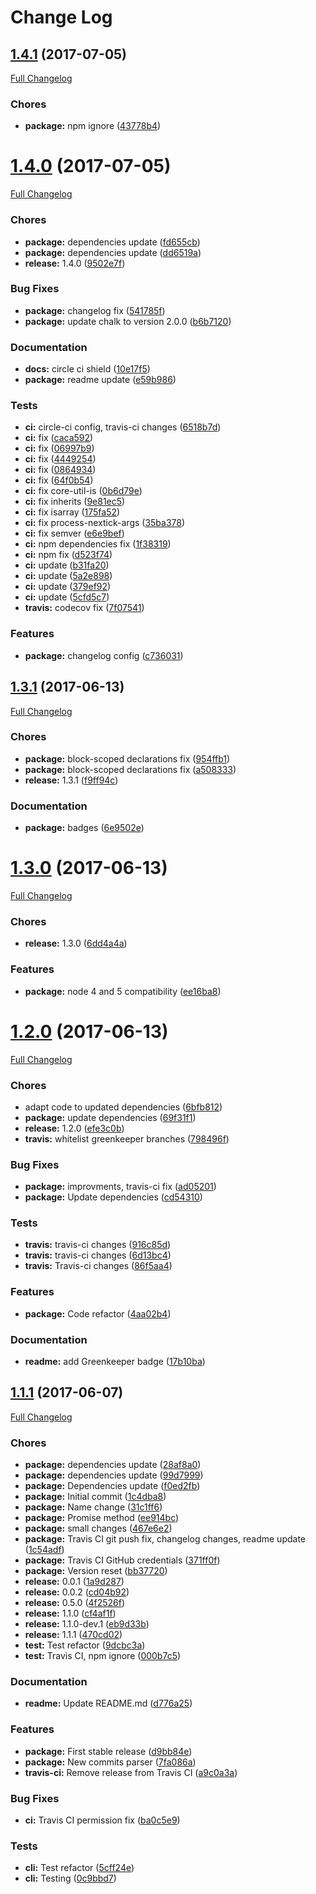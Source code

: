 # Change Log

<a name="1.4.1"></a>
## [1.4.1](https://github.com/design4pro/release-me/tree/v1.4.1) (2017-07-05)

[Full Changelog](https://github.com/design4pro/release-me/compare/v1.4.0...v1.4.1)


### Chores

* **package:** npm ignore ([43778b4](https://github.com/design4pro/release-me/commit/43778b4))<br>


<a name="1.4.0"></a>
# [1.4.0](https://github.com/design4pro/release-me/tree/v1.4.0) (2017-07-05)

[Full Changelog](https://github.com/design4pro/release-me/compare/v1.3.1...v1.4.0)


### Chores

* **package:** dependencies update ([fd655cb](https://github.com/design4pro/release-me/commit/fd655cb))<br>
* **package:** dependencies update ([dd6519a](https://github.com/design4pro/release-me/commit/dd6519a))<br>
* **release:** 1.4.0 ([9502e7f](https://github.com/design4pro/release-me/commit/9502e7f))<br>


### Bug Fixes

* **package:** changelog fix ([541785f](https://github.com/design4pro/release-me/commit/541785f))<br>
* **package:** update chalk to version 2.0.0 ([b6b7120](https://github.com/design4pro/release-me/commit/b6b7120))<br>


### Documentation

* **docs:** circle ci shield ([10e17f5](https://github.com/design4pro/release-me/commit/10e17f5))<br>
* **package:** readme update ([e59b986](https://github.com/design4pro/release-me/commit/e59b986))<br>


### Tests

* **ci:** circle-ci config, travis-ci changes ([6518b7d](https://github.com/design4pro/release-me/commit/6518b7d))<br>
* **ci:** fix ([caca592](https://github.com/design4pro/release-me/commit/caca592))<br>
* **ci:** fix ([06997b9](https://github.com/design4pro/release-me/commit/06997b9))<br>
* **ci:** fix ([4449254](https://github.com/design4pro/release-me/commit/4449254))<br>
* **ci:** fix ([0864934](https://github.com/design4pro/release-me/commit/0864934))<br>
* **ci:** fix ([64f0b54](https://github.com/design4pro/release-me/commit/64f0b54))<br>
* **ci:** fix core-util-is ([0b6d79e](https://github.com/design4pro/release-me/commit/0b6d79e))<br>
* **ci:** fix inherits ([9e81ec5](https://github.com/design4pro/release-me/commit/9e81ec5))<br>
* **ci:** fix isarray ([175fa52](https://github.com/design4pro/release-me/commit/175fa52))<br>
* **ci:** fix process-nextick-args ([35ba378](https://github.com/design4pro/release-me/commit/35ba378))<br>
* **ci:** fix semver ([e6e9bef](https://github.com/design4pro/release-me/commit/e6e9bef))<br>
* **ci:** npm dependencies fix ([1f38319](https://github.com/design4pro/release-me/commit/1f38319))<br>
* **ci:** npm fix ([d523f74](https://github.com/design4pro/release-me/commit/d523f74))<br>
* **ci:** update ([b31fa20](https://github.com/design4pro/release-me/commit/b31fa20))<br>
* **ci:** update ([5a2e898](https://github.com/design4pro/release-me/commit/5a2e898))<br>
* **ci:** update ([379ef92](https://github.com/design4pro/release-me/commit/379ef92))<br>
* **ci:** update ([5cfd5c7](https://github.com/design4pro/release-me/commit/5cfd5c7))<br>
* **travis:** codecov fix ([7f07541](https://github.com/design4pro/release-me/commit/7f07541))<br>


### Features

* **package:** changelog config ([c736031](https://github.com/design4pro/release-me/commit/c736031))<br>


<a name="1.3.1"></a>
## [1.3.1](https://github.com/design4pro/release-me/tree/v1.3.1) (2017-06-13)

[Full Changelog](https://github.com/design4pro/release-me/compare/v1.3.0...v1.3.1)


### Chores

* **package:** block-scoped declarations fix ([954ffb1](https://github.com/design4pro/release-me/commit/954ffb1))<br>
* **package:** block-scoped declarations fix ([a508333](https://github.com/design4pro/release-me/commit/a508333))<br>
* **release:** 1.3.1 ([f9ff94c](https://github.com/design4pro/release-me/commit/f9ff94c))<br>


### Documentation

* **package:** badges ([6e9502e](https://github.com/design4pro/release-me/commit/6e9502e))<br>


<a name="1.3.0"></a>
# [1.3.0](https://github.com/design4pro/release-me/tree/v1.3.0) (2017-06-13)

[Full Changelog](https://github.com/design4pro/release-me/compare/v1.2.0...v1.3.0)


### Chores

* **release:** 1.3.0 ([6dd4a4a](https://github.com/design4pro/release-me/commit/6dd4a4a))<br>


### Features

* **package:** node 4 and 5 compatibility ([ee16ba8](https://github.com/design4pro/release-me/commit/ee16ba8))<br>


<a name="1.2.0"></a>
# [1.2.0](https://github.com/design4pro/release-me/tree/v1.2.0) (2017-06-13)

[Full Changelog](https://github.com/design4pro/release-me/compare/v1.1.1...v1.2.0)


### Chores

* adapt code to updated dependencies ([6bfb812](https://github.com/design4pro/release-me/commit/6bfb812))<br>
* **package:** update dependencies ([69f31f1](https://github.com/design4pro/release-me/commit/69f31f1))<br>
* **release:** 1.2.0 ([efe3c0b](https://github.com/design4pro/release-me/commit/efe3c0b))<br>
* **travis:** whitelist greenkeeper branches ([798496f](https://github.com/design4pro/release-me/commit/798496f))<br>


### Bug Fixes

* **package:** improvments, travis-ci fix ([ad05201](https://github.com/design4pro/release-me/commit/ad05201))<br>
* **package:** Update dependencies ([cd54310](https://github.com/design4pro/release-me/commit/cd54310))<br>


### Tests

* **travis:** travis-ci changes ([916c85d](https://github.com/design4pro/release-me/commit/916c85d))<br>
* **travis:** travis-ci changes ([6d13bc4](https://github.com/design4pro/release-me/commit/6d13bc4))<br>
* **travis:** Travis-ci changes ([86f5aa4](https://github.com/design4pro/release-me/commit/86f5aa4))<br>


### Features

* **package:** Code refactor ([4aa02b4](https://github.com/design4pro/release-me/commit/4aa02b4))<br>


### Documentation

* **readme:** add Greenkeeper badge ([17b10ba](https://github.com/design4pro/release-me/commit/17b10ba))<br>


<a name="1.1.1"></a>
## [1.1.1](https://github.com/design4pro/release-me/tree/v1.1.1) (2017-06-07)

[Full Changelog](https://github.com/design4pro/release-me/compare/1c4dba8...v1.1.1)


### Chores

* **package:** dependencies update ([28af8a0](https://github.com/design4pro/release-me/commit/28af8a0))<br>
* **package:** dependencies update ([99d7999](https://github.com/design4pro/release-me/commit/99d7999))<br>
* **package:** Dependencies update ([f0ed2fb](https://github.com/design4pro/release-me/commit/f0ed2fb))<br>
* **package:** Initial commit ([1c4dba8](https://github.com/design4pro/release-me/commit/1c4dba8))<br>
* **package:** Name change ([31c1ff6](https://github.com/design4pro/release-me/commit/31c1ff6))<br>
* **package:** Promise method ([ee914bc](https://github.com/design4pro/release-me/commit/ee914bc))<br>
* **package:** small changes ([467e6e2](https://github.com/design4pro/release-me/commit/467e6e2))<br>
* **package:** Travis CI git push fix, changelog changes, readme update ([1c54adf](https://github.com/design4pro/release-me/commit/1c54adf))<br>
* **package:** Travis CI GitHub credentials ([371ff0f](https://github.com/design4pro/release-me/commit/371ff0f))<br>
* **package:** Version reset ([bb37720](https://github.com/design4pro/release-me/commit/bb37720))<br>
* **release:** 0.0.1 ([1a9d287](https://github.com/design4pro/release-me/commit/1a9d287))<br>
* **release:** 0.0.2 ([cd04b92](https://github.com/design4pro/release-me/commit/cd04b92))<br>
* **release:** 0.5.0 ([4f2526f](https://github.com/design4pro/release-me/commit/4f2526f))<br>
* **release:** 1.1.0 ([cf4af1f](https://github.com/design4pro/release-me/commit/cf4af1f))<br>
* **release:** 1.1.0-dev.1 ([eb9d33b](https://github.com/design4pro/release-me/commit/eb9d33b))<br>
* **release:** 1.1.1 ([470cd02](https://github.com/design4pro/release-me/commit/470cd02))<br>
* **test:** Test refactor ([9dcbc3a](https://github.com/design4pro/release-me/commit/9dcbc3a))<br>
* **test:** Travis CI, npm ignore ([000b7c5](https://github.com/design4pro/release-me/commit/000b7c5))<br>


### Documentation

* **readme:** Update README.md ([d776a25](https://github.com/design4pro/release-me/commit/d776a25))<br>


### Features

* **package:** First stable release ([d9bb84e](https://github.com/design4pro/release-me/commit/d9bb84e))<br>
* **package:** New commits parser ([7fa086a](https://github.com/design4pro/release-me/commit/7fa086a))<br>
* **travis-ci:** Remove release from Travis CI ([a9c0a3a](https://github.com/design4pro/release-me/commit/a9c0a3a))<br>


### Bug Fixes

* **ci:** Travis CI permission fix ([ba0c5e9](https://github.com/design4pro/release-me/commit/ba0c5e9))<br>


### Tests

* **cli:** Test refactor ([5cff24e](https://github.com/design4pro/release-me/commit/5cff24e))<br>
* **cli:** Testing ([0c9bbd7](https://github.com/design4pro/release-me/commit/0c9bbd7))<br>
